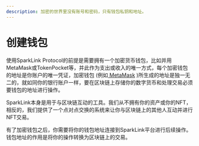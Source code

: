 ```yaml
---
description: 加密的世界里没有账号和密码，只有钱包私钥和地址。
---
```


# 创建钱包

使用SparkLink Protocol的前提是需要拥有一个加密货币钱包，比如并用MetaMask或TokenPocket等，并此作为支出或收入的唯一方式，每个加密钱包的地址是你账户的唯一凭证，加密钱包 (例如[ MetaMask](https://metamask.io/) )所生成的地址是独一无二的，就如同你的银行账户一样，要在区块链上存储你的数字货币和处理交易必须要钱包的地址进行操作。



SparkLink本身是用于与区块链互动的工具。我们从不拥有你的资产或你的NFT，相反的，我们提供了一个点对点交换的系统来让你与区块链上的其他人互动并进行NFT交易。

有了加密钱包之后，你需要将你的钱包地址连接到SparkLink平台进行后续操作。钱包地址的作用是将你的操作转换为区块链上的交易。

